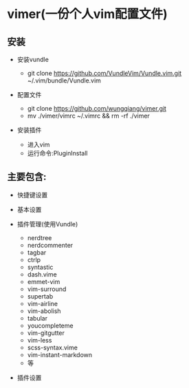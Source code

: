 # vimer(一份个人vim配置文件)

## 安装

- 安装vundle
  - git clone https://github.com/VundleVim/Vundle.vim.git ~/.vim/bundle/Vundle.vim

- 配置文件
  - git clone https://github.com/wungqiang/vimer.git
  - mv ./vimer/vimrc ~/.vimrc && rm -rf ./vimer

- 安装插件
  - 进入vim
  - 运行命令:PluginInstall

## 主要包含:

- 快捷键设置

- 基本设置

- 插件管理(使用Vundle)
  * nerdtree
  * nerdcommenter
  * tagbar
  * ctrlp
  * syntastic
  * dash.vime
  * emmet-vim
  * vim-surround
  * supertab
  * vim-airline
  * vim-abolish
  * tabular
  * youcompleteme
  * vim-gitgutter
  * vim-less
  * scss-syntax.vime
  * vim-instant-markdown
  * 等

- 插件设置
